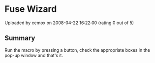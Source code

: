 # Fuse Wizard

Uploaded by cemox on 2008-04-22 16:22:00 (rating 0 out of 5)

## Summary

Run the macro by pressing a button, check the appropriate boxes in the pop-up window and that's it.
